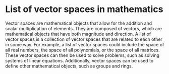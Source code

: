# List of vector spaces in mathematics

Vector spaces are mathematical objects that allow for the addition and scalar multiplication of elements. They are composed of vectors, which are mathematical objects that have both magnitude and direction. A list of vector spaces is a collection of vector spaces that are related to each other in some way. For example, a list of vector spaces could include the space of all real numbers, the space of all polynomials, or the space of all matrices. These vector spaces can then be used to solve problems, such as solving systems of linear equations. Additionally, vector spaces can be used to define other mathematical objects, such as groups and rings.
